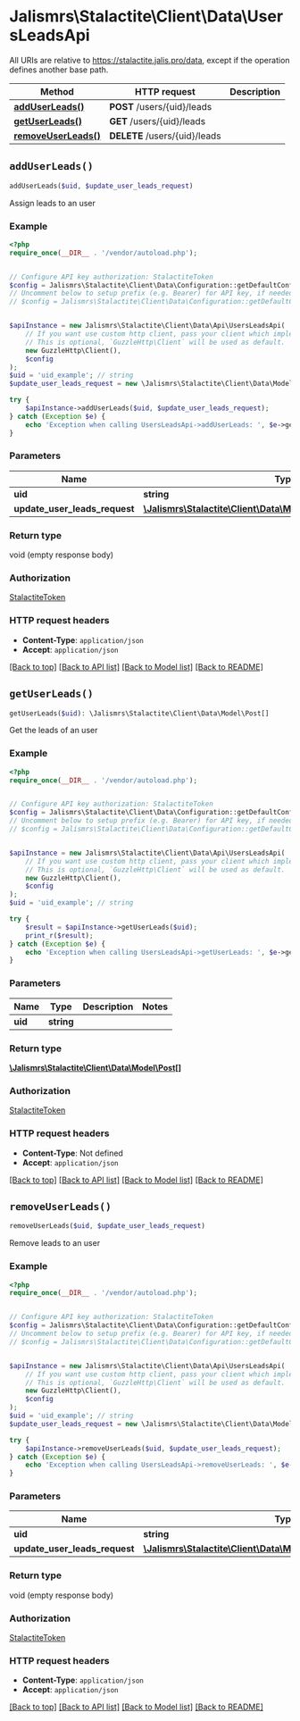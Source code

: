 # Jalismrs\Stalactite\Client\Data\UsersLeadsApi

All URIs are relative to https://stalactite.jalis.pro/data, except if the operation defines another base path.

| Method | HTTP request | Description |
| ------------- | ------------- | ------------- |
| [**addUserLeads()**](UsersLeadsApi.md#addUserLeads) | **POST** /users/{uid}/leads |  |
| [**getUserLeads()**](UsersLeadsApi.md#getUserLeads) | **GET** /users/{uid}/leads |  |
| [**removeUserLeads()**](UsersLeadsApi.md#removeUserLeads) | **DELETE** /users/{uid}/leads |  |


## `addUserLeads()`

```php
addUserLeads($uid, $update_user_leads_request)
```



Assign leads to an user

### Example

```php
<?php
require_once(__DIR__ . '/vendor/autoload.php');


// Configure API key authorization: StalactiteToken
$config = Jalismrs\Stalactite\Client\Data\Configuration::getDefaultConfiguration()->setApiKey('X-API-TOKEN', 'YOUR_API_KEY');
// Uncomment below to setup prefix (e.g. Bearer) for API key, if needed
// $config = Jalismrs\Stalactite\Client\Data\Configuration::getDefaultConfiguration()->setApiKeyPrefix('X-API-TOKEN', 'Bearer');


$apiInstance = new Jalismrs\Stalactite\Client\Data\Api\UsersLeadsApi(
    // If you want use custom http client, pass your client which implements `GuzzleHttp\ClientInterface`.
    // This is optional, `GuzzleHttp\Client` will be used as default.
    new GuzzleHttp\Client(),
    $config
);
$uid = 'uid_example'; // string
$update_user_leads_request = new \Jalismrs\Stalactite\Client\Data\Model\UpdateUserLeadsRequest(); // \Jalismrs\Stalactite\Client\Data\Model\UpdateUserLeadsRequest

try {
    $apiInstance->addUserLeads($uid, $update_user_leads_request);
} catch (Exception $e) {
    echo 'Exception when calling UsersLeadsApi->addUserLeads: ', $e->getMessage(), PHP_EOL;
}
```

### Parameters

| Name | Type | Description  | Notes |
| ------------- | ------------- | ------------- | ------------- |
| **uid** | **string**|  | |
| **update_user_leads_request** | [**\Jalismrs\Stalactite\Client\Data\Model\UpdateUserLeadsRequest**](../Model/UpdateUserLeadsRequest.md)|  | |

### Return type

void (empty response body)

### Authorization

[StalactiteToken](../../README.md#StalactiteToken)

### HTTP request headers

- **Content-Type**: `application/json`
- **Accept**: `application/json`

[[Back to top]](#) [[Back to API list]](../../README.md#endpoints)
[[Back to Model list]](../../README.md#models)
[[Back to README]](../../README.md)

## `getUserLeads()`

```php
getUserLeads($uid): \Jalismrs\Stalactite\Client\Data\Model\Post[]
```



Get the leads of an user

### Example

```php
<?php
require_once(__DIR__ . '/vendor/autoload.php');


// Configure API key authorization: StalactiteToken
$config = Jalismrs\Stalactite\Client\Data\Configuration::getDefaultConfiguration()->setApiKey('X-API-TOKEN', 'YOUR_API_KEY');
// Uncomment below to setup prefix (e.g. Bearer) for API key, if needed
// $config = Jalismrs\Stalactite\Client\Data\Configuration::getDefaultConfiguration()->setApiKeyPrefix('X-API-TOKEN', 'Bearer');


$apiInstance = new Jalismrs\Stalactite\Client\Data\Api\UsersLeadsApi(
    // If you want use custom http client, pass your client which implements `GuzzleHttp\ClientInterface`.
    // This is optional, `GuzzleHttp\Client` will be used as default.
    new GuzzleHttp\Client(),
    $config
);
$uid = 'uid_example'; // string

try {
    $result = $apiInstance->getUserLeads($uid);
    print_r($result);
} catch (Exception $e) {
    echo 'Exception when calling UsersLeadsApi->getUserLeads: ', $e->getMessage(), PHP_EOL;
}
```

### Parameters

| Name | Type | Description  | Notes |
| ------------- | ------------- | ------------- | ------------- |
| **uid** | **string**|  | |

### Return type

[**\Jalismrs\Stalactite\Client\Data\Model\Post[]**](../Model/Post.md)

### Authorization

[StalactiteToken](../../README.md#StalactiteToken)

### HTTP request headers

- **Content-Type**: Not defined
- **Accept**: `application/json`

[[Back to top]](#) [[Back to API list]](../../README.md#endpoints)
[[Back to Model list]](../../README.md#models)
[[Back to README]](../../README.md)

## `removeUserLeads()`

```php
removeUserLeads($uid, $update_user_leads_request)
```



Remove leads to an user

### Example

```php
<?php
require_once(__DIR__ . '/vendor/autoload.php');


// Configure API key authorization: StalactiteToken
$config = Jalismrs\Stalactite\Client\Data\Configuration::getDefaultConfiguration()->setApiKey('X-API-TOKEN', 'YOUR_API_KEY');
// Uncomment below to setup prefix (e.g. Bearer) for API key, if needed
// $config = Jalismrs\Stalactite\Client\Data\Configuration::getDefaultConfiguration()->setApiKeyPrefix('X-API-TOKEN', 'Bearer');


$apiInstance = new Jalismrs\Stalactite\Client\Data\Api\UsersLeadsApi(
    // If you want use custom http client, pass your client which implements `GuzzleHttp\ClientInterface`.
    // This is optional, `GuzzleHttp\Client` will be used as default.
    new GuzzleHttp\Client(),
    $config
);
$uid = 'uid_example'; // string
$update_user_leads_request = new \Jalismrs\Stalactite\Client\Data\Model\UpdateUserLeadsRequest(); // \Jalismrs\Stalactite\Client\Data\Model\UpdateUserLeadsRequest

try {
    $apiInstance->removeUserLeads($uid, $update_user_leads_request);
} catch (Exception $e) {
    echo 'Exception when calling UsersLeadsApi->removeUserLeads: ', $e->getMessage(), PHP_EOL;
}
```

### Parameters

| Name | Type | Description  | Notes |
| ------------- | ------------- | ------------- | ------------- |
| **uid** | **string**|  | |
| **update_user_leads_request** | [**\Jalismrs\Stalactite\Client\Data\Model\UpdateUserLeadsRequest**](../Model/UpdateUserLeadsRequest.md)|  | |

### Return type

void (empty response body)

### Authorization

[StalactiteToken](../../README.md#StalactiteToken)

### HTTP request headers

- **Content-Type**: `application/json`
- **Accept**: `application/json`

[[Back to top]](#) [[Back to API list]](../../README.md#endpoints)
[[Back to Model list]](../../README.md#models)
[[Back to README]](../../README.md)
